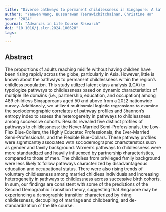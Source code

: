```yaml
---
title: "Diverse pathways to permanent childlessness in Singapore: A latent class analysis"
authors: "Yanwen Wang, Bussarawan Teerawichitchainan, Christine Ho"
year: "2024"
journal: "Advances in Life Course Research"
doi: "10.1016/j.alcr.2024.100628"
tags: 
  - 
---
```

## Abstract

The proportions of adults reaching midlife without having children have been rising rapidly across the globe, particularly in Asia. However, little is known about the pathways to permanent childlessness within the region’s childless population. This study utilized latent class analysis (LCA) to typologize pathways to childlessness based on dynamic characteristics of multiple life domains (i.e., partnership, education, and occupation) among 489 childless Singaporeans aged 50 and above from a 2022 nationwide survey. Additionally, we utilized multinomial logistic regressions to examine the sociodemographic correlates of pathway profiles and Shannon’s entropy index to assess the heterogeneity in pathways to childlessness among successive cohorts. Results revealed five distinct profiles of pathways to childlessness: the Never-Married Semi-Professionals, the Low-Flex Blue-Collars, the Highly Educated Professionals, the Ever-Married Semi-Professionals, and the Flexible Blue-Collars. These pathway profiles were significantly associated with sociodemographic characteristics such as gender and family background. Women’s pathways to childlessness were more standardized and heavily influenced by partnership characteristics, compared to those of men. The childless from privileged family background were less likely to follow pathways characterized by disadvantageous education and occupational status. There were also rising trends of voluntary childlessness among married childless individuals and increasing heterogeneity in pathways to childlessness across successive birth cohorts. In sum, our findings are consistent with some of the predictions of the Second Demographic Transition theory, suggesting that Singapore may be experiencing a demographic transition characterized by rising childlessness, decoupling of marriage and childbearing, and de-standardization of the life course.
